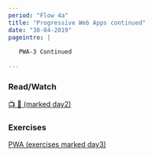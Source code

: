 ```yaml
---
period: "Flow 4a"
title: "Progressive Web Apps continued"
date: "30-04-2019"
pageintro: | 
   
   PWA-3 Continued
   
---
```


### Read/Watch
<!--readings_begin-->
[:tv: :book: (marked day2)](https://docs.google.com/document/d/1mXlHfPuUUq5OolL1IOy2ODp3JnKA654FiK9Tptybs1g/edit?usp=sharing)
<!--readings_end-->

### Exercises
<!--exercises_begin-->
 [PWA (exercises marked day3)](https://docs.google.com/document/d/1mXlHfPuUUq5OolL1IOy2ODp3JnKA654FiK9Tptybs1g/edit?usp=sharing)
<!--exercises_end-->